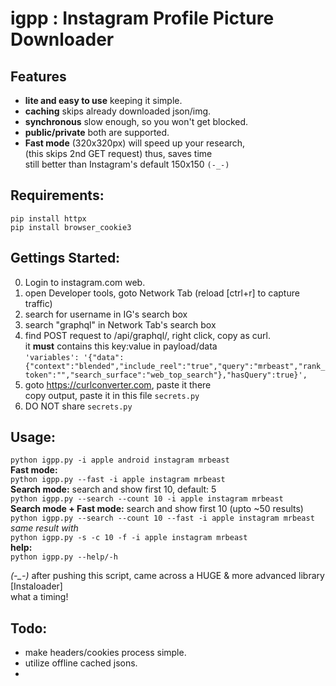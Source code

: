 # igpp : Instagram Profile Picture Downloader  

## Features  
- **lite and easy to use** keeping it simple.  
- **caching** skips already downloaded json/img.  
- **synchronous** slow enough, so you won't get blocked.  
- **public/private** both are supported.  
- **Fast mode** (320x320px) will speed up your research,  
  (this skips 2nd GET request) thus, saves time  
  still better than Instagram's default 150x150 `(-_-)`   

## Requirements:  
`pip install httpx`  
`pip install browser_cookie3`  

## Gettings Started:  
0. Login to instagram.com web.  
1. open Developer tools, goto Network Tab (reload [ctrl+r] to capture traffic)  
2. search for username in IG's search box  
3. search "graphql" in Network Tab's search box  
4. find POST request to /api/graphql/, right click, copy as curl.  
it **must** contains this key:value in payload/data  
`'variables': '{"data":{"context":"blended","include_reel":"true","query":"mrbeast","rank_token":"","search_surface":"web_top_search"},"hasQuery":true}',`   
5. goto https://curlconverter.com, paste it there     
copy output, paste it in this file `secrets.py`  
6. DO NOT share `secrets.py`   

## Usage:  
  `python igpp.py -i apple android instagram mrbeast`   
**Fast mode:**   
  `python igpp.py --fast -i apple instagram mrbeast`  
**Search mode:** search and show first 10, default: 5  
  `python igpp.py --search --count 10 -i apple instagram mrbeast`  
**Search mode + Fast mode:** search and show first 10 (upto ~50 results)  
  `python igpp.py --search --count 10 --fast -i apple instagram mrbeast`  
  *same result with*  
  `python igpp.py -s -c 10 -f -i apple instagram mrbeast`  
**help:**  
  `python igpp.py --help/-h`  

*(-_-)* after pushing this script, came across a HUGE & more advanced library [Instaloader]  
  what a timing!   

## Todo:  
- make headers/cookies process simple.  
- utilize offline cached jsons. 
- 
